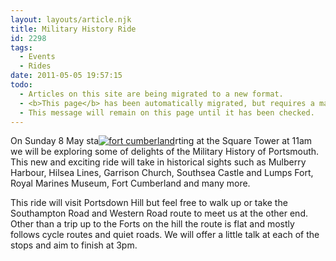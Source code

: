 ```yaml
---
layout: layouts/article.njk
title: Military History Ride
id: 2298
tags:
  - Events
  - Rides
date: 2011-05-05 19:57:15
todo:
  - Articles on this site are being migrated to a new format.
  - <b>This page</b> has been automatically migrated, but requires a manual check-&amp;-tune to ensure the format and links all work as expected.
  - This message will remain on this page until it has been checked.
---
```


On Sunday 8 May sta[![fort cumberland](http://www.pompeybug.co.uk/wp-content/uploads/2011/05/fort-cumberland1-150x80.jpg)](http://www.pompeybug.co.uk/2011/05/military-history-ride/fort-cumberland-2/)rting at the Square Tower at 11am we will be exploring some of delights of the Military History of Portsmouth. This new and exciting ride will take in historical sights such as Mulberry Harbour, Hilsea Lines, Garrison Church, Southsea Castle and Lumps Fort, Royal Marines Museum, Fort Cumberland and many more.

This ride will visit Portsdown Hill but feel free to walk up or take the Southampton Road and Western Road route to meet us at the other end. Other than a trip up to the Forts on the hill the route is flat and mostly follows cycle routes and quiet roads. We will offer a little talk at each of the stops and aim to finish at 3pm.